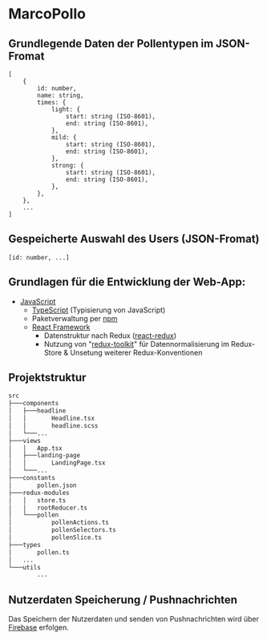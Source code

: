 # MarcoPollo

## Grundlegende Daten der Pollentypen im JSON-Fromat
```
[
	{
		id: number,
		name: string,
		times: {
			light: {
				start: string (ISO-8601),
				end: string (ISO-8601),
			},
			mild: {
				start: string (ISO-8601),
				end: string (ISO-8601),
			},
			strong: {
				start: string (ISO-8601),
				end: string (ISO-8601),
			},
		},
	},
	...
]
```

## Gespeicherte Auswahl des Users (JSON-Fromat)
```
[id: number, ...]
```

## Grundlagen für die Entwicklung der Web-App:
- [JavaScript](https://developer.mozilla.org/de/docs/Web/JavaScript)
	- [TypeScript](https://www.typescriptlang.org/) (Typisierung von JavaScript)
	- Paketverwaltung per [npm](https://www.npmjs.com/)
	- [React Framework](https://reactjs.org/)
		- Datenstruktur nach Redux ([react-redux](https://react-redux.js.org/))
		- Nutzung von "[redux-toolkit](https://redux-toolkit.js.org/)" für Datennormalisierung im Redux-Store & Unsetung weiterer Redux-Konventionen

## Projektstruktur
```bash
src
├───components
│   ├───headline
│   │       Headline.tsx
│   │		headline.scss
│   └───...
├───views
│   │   App.tsx
│   ├───landing-page
│   │       LandingPage.tsx
│   └───...
├───constants
│       pollen.json
├───redux-modules
│   │	store.ts
│   │	rootReducer.ts
│   └───pollen
│           pollenActions.ts
│           pollenSelectors.ts
│           pollenSlice.ts
├───types
│   	pollen.ts
│	...
└───utils
        ...
```

## Nutzerdaten Speicherung / Pushnachrichten
Das Speichern der Nutzerdaten und senden von Pushnachrichten wird über [Firebase](https://firebase.google.com/) erfolgen.
